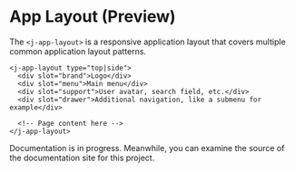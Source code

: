 # App Layout <maturity-badge preview>(Preview)</maturity-badge>

The `<j-app-layout>` is a responsive application layout that covers multiple common application layout patterns.

```
<j-app-layout type="top|side">
  <div slot="brand">Logo</div>
  <div slot="menu">Main menu</div>
  <div slot="support">User avatar, search field, etc.</div>
  <div slot="drawer">Additional navigation, like a submenu for example</div>

  <!-- Page content here -->
</j-app-layout>
```

Documentation is in progress. Meanwhile, you can examine the source of the documentation site for this project.
